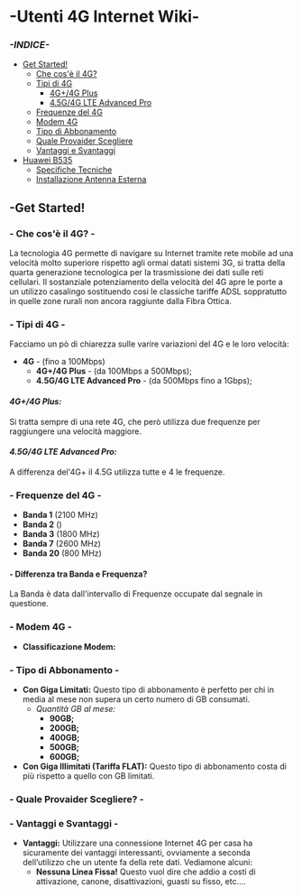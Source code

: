 # -Utenti 4G Internet Wiki-
### ***-INDICE-***
- [Get Started!](https://github.com/Genio2003/Utenti-4G-Internet-Wiki/blob/master/README.md#-get-started)
  - [Che cos'è il 4G?](https://github.com/Genio2003/Utenti-4G-Internet-Wiki/blob/master/README.md#che-cos%C3%A8-il-4g)
  - [Tipi di 4G](https://github.com/Genio2003/Utenti-4G-Internet-Wiki/blob/master/README.md#tipi-di-4g)
    -  [4G+/4G Plus](https://github.com/Genio2003/Utenti-4G-Internet-Wiki/blob/master/README.md#4g4g-plus)
    -  [4.5G/4G LTE Advanced Pro](https://github.com/Genio2003/Utenti-4G-Internet-Wiki/blob/master/README.md#45g4g-lte-advanced-pro)
  - [Frequenze del 4G](https://github.com/Genio2003/Utenti-4G-Internet-Wiki/blob/master/README.md#--frequenze-del-4g--)
  - [Modem 4G](https://github.com/Genio2003/Utenti-4G-Internet-Wiki/blob/master/README.md#--modem-4g--)
  - [Tipo di Abbonamento]()
  - [Quale Provaider Scegliere]()
  - [Vantaggi e Svantaggi](https://github.com/Genio2003/Utenti-4G-Internet-Wiki/blob/master/README.md#--vantaggi-e-svantaggi--)
- [Huawei B535]()
  - [Specifiche Tecniche]()
  - [Installazione Antenna Esterna]()



## -Get Started!

### - Che cos'è il 4G? -
La tecnologia 4G permette di navigare su Internet tramite rete mobile ad una velocità molto superiore rispetto agli ormai datati sistemi 3G, si tratta della quarta generazione tecnologica per la trasmissione dei dati sulle reti cellulari.
Il sostanziale potenziamento della velocità del 4G apre le porte a un utilizzo casalingo sostituendo cosi le classiche tariffe ADSL soppratutto in quelle zone rurali non ancora raggiunte dalla Fibra Ottica.
### - Tipi di 4G -
Facciamo un pò di chiarezza sulle varire variazioni del 4G e le loro velocità:
- **4G** - (fino a 100Mbps) 
  - **4G+/4G Plus** - (da 100Mbps a 500Mbps);
  - **4.5G/4G LTE Advanced Pro** - (da 500Mbps fino a 1Gbps);

#### ***4G+/4G Plus:***
Si tratta sempre di una rete 4G, che però utilizza due frequenze per raggiungere una velocità maggiore.
#### ***4.5G/4G LTE Advanced Pro:***
A differenza del'4G+ il 4.5G utilizza tutte e 4 le frequenze.
### - Frequenze del 4G -
- **Banda 1** (2100 MHz)
- **Banda 2** ()
- **Banda 3** (1800 MHz)
- **Banda 7** (2600 MHz)
- **Banda 20** (800 MHz)
#### - Differenza tra Banda e Frequenza?
La Banda è data dall'intervallo di Frequenze occupate dal segnale in questione.
### - Modem 4G -
- **Classificazione Modem:**

### - Tipo di Abbonamento -
- **Con Giga Limitati:**
Questo tipo di abbonamento è perfetto per chi in media al mese non supera un certo numero di GB consumati.
  - *Quantità GB al mese:*
    - **90GB;**
    - **200GB;**
    - **400GB;**
    - **500GB;**
    - **600GB;**
- **Con Giga Illimitati (Tariffa FLAT):**
Questo tipo di abbonamento costa di più rispetto a quello con GB limitati.

### - Quale Provaider Scegliere? -

### - Vantaggi e Svantaggi -
- **Vantaggi:**
Utilizzare una connessione Internet 4G per casa ha sicuramente dei vantaggi interessanti, ovviamente a seconda dell’utilizzo che un utente fa della rete dati. Vediamone alcuni:
  - **Nessuna Linea Fissa!**
  Questo vuol dire che addio a costi di attivazione, canone, disattivazioni, guasti su fisso, etc….
